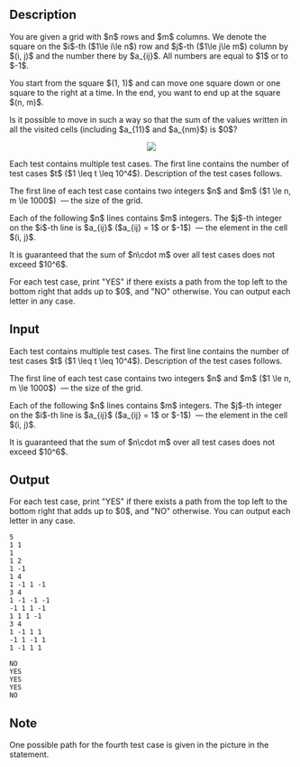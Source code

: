 ## Description

<div><p>You are given a grid with $n$ rows and $m$ columns. We denote the square on the $i$-th ($1\le i\le n$) row and $j$-th ($1\le j\le m$) column by $(i, j)$ and the number there by $a_{ij}$. All numbers are equal to $1$ or to $-1$. </p><p>You start from the square $(1, 1)$ and can move one square down or one square to the right at a time. In the end, you want to end up at the square $(n, m)$.</p><p>Is it possible to move in such a way so that the sum of the values written in all the visited cells (including $a_{11}$ and $a_{nm}$) is $0$?</p><center><img class="tex-graphics" src="file://ibGEsurp.png" style="max-width: 100.0%;max-height: 100.0%;"></center></div><div class="input-specification"><p>Each test contains multiple test cases. The first line contains the number of test cases $t$ ($1 \leq t \leq 10^4$). Description of the test cases follows.</p><p>The first line of each test case contains two integers $n$ and $m$ ($1 \le n, m \le 1000$) &nbsp;— the size of the grid.</p><p>Each of the following $n$ lines contains $m$ integers. The $j$-th integer on the $i$-th line is $a_{ij}$ ($a_{ij} = 1$ or $-1$) &nbsp;— the element in the cell $(i, j)$.</p><p>It is guaranteed that the sum of $n\cdot m$ over all test cases does not exceed $10^6$.</p></div><div class="output-specification"><p>For each test case, print "YES" if there exists a path from the top left to the bottom right that adds up to $0$, and "NO" otherwise. You can output each letter in any case.</p></div>

## Input

<p>Each test contains multiple test cases. The first line contains the number of test cases $t$ ($1 \leq t \leq 10^4$). Description of the test cases follows.</p><p>The first line of each test case contains two integers $n$ and $m$ ($1 \le n, m \le 1000$) &nbsp;— the size of the grid.</p><p>Each of the following $n$ lines contains $m$ integers. The $j$-th integer on the $i$-th line is $a_{ij}$ ($a_{ij} = 1$ or $-1$) &nbsp;— the element in the cell $(i, j)$.</p><p>It is guaranteed that the sum of $n\cdot m$ over all test cases does not exceed $10^6$.</p>

## Output

<p>For each test case, print "YES" if there exists a path from the top left to the bottom right that adds up to $0$, and "NO" otherwise. You can output each letter in any case.</p>





```input1|2,3,6,7,12,13,14,15
5
1 1
1
1 2
1 -1
1 4
1 -1 1 -1
3 4
1 -1 -1 -1
-1 1 1 -1
1 1 1 -1
3 4
1 -1 1 1
-1 1 -1 1
1 -1 1 1
```




```output1
NO
YES
YES
YES
NO
```



## Note

<p>One possible path for the fourth test case is given in the picture in the statement.</p>
